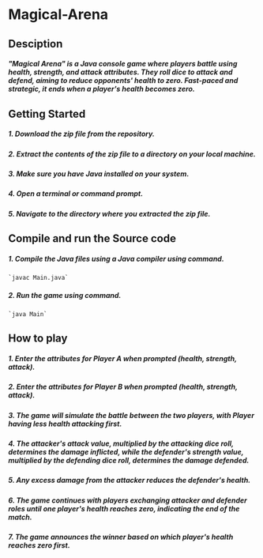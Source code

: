 # Magical-Arena
## Desciption

##### "Magical Arena" is a Java console game where players battle using health, strength, and attack attributes. They roll dice to attack and defend, aiming to reduce opponents' health to zero. Fast-paced and strategic, it ends when a player's health becomes zero.

## Getting Started

##### 1. Download the zip file from the repository.
##### 2. Extract the contents of the zip file to a directory on your local machine.
##### 3. Make sure you have Java installed on your system.
##### 4. Open a terminal or command prompt.
##### 5. Navigate to the directory where you extracted the zip file.

## Compile and run the Source code

##### 1. Compile the Java files using a Java compiler using command.
    `javac Main.java`
##### 2. Run the game using command.
    `java Main`

## How to play

##### 1. Enter the attributes for Player A when prompted (health, strength, attack).
##### 2. Enter the attributes for Player B when prompted (health, strength, attack).
##### 3. The game will simulate the battle between the two players, with Player having less health attacking first.
##### 4. The attacker's attack value, multiplied by the attacking dice roll, determines the damage inflicted, while the defender's strength value, multiplied by the defending dice roll, determines the damage defended.
##### 5. Any excess damage from the attacker reduces the defender's health.
##### 6. The game continues with players exchanging attacker and defender roles until one player's health reaches zero, indicating the end of the match.
##### 7. The game announces the winner based on which player's health reaches zero first.